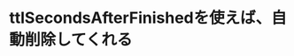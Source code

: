 # ttlSecondsAfterFinishedを使えば、自動削除してくれる

<!-- # Kubernetes Job
- kube-job-cleaner を使うなどして、キレイキレイしましょう
- Job は一度実行したら再起動しない Pod
- Job オブジェクトは、完了後も Kubernetes データベースに居残る
- Completed Job の数が大量になってくると、API のパフォーマンスに影響が出る -->